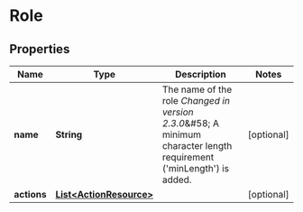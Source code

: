 # Role

## Properties
| Name        | Type                                                | Description                                                                                                                        | Notes      |
|-------------|-----------------------------------------------------|------------------------------------------------------------------------------------------------------------------------------------|------------|
| **name**    | **String**                                          | The name of the role  *Changed in version 2.3.0*&amp;#58; A minimum character length requirement (&#x27;minLength&#x27;) is added. | [optional] |
| **actions** | [**List&lt;ActionResource&gt;**](ActionResource.md) |                                                                                                                                    | [optional] |
